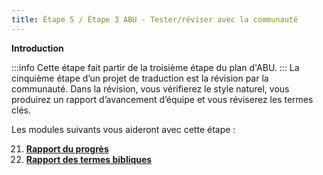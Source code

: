 ```yaml
---
title: Étape 5 / Étape 3 ABU - Tester/réviser avec la communauté
---
```

**​Introduction**

:::info
Cette étape fait partir de la troisième étape du plan d'ABU.
:::
La cinquième étape d’un projet de traduction est la révision par la communauté. Dans la révision, vous vérifierez le style naturel, vous produirez un rapport d’avancement d’équipe et vous réviserez les termes clés.

Les modules suivants vous aideront avec cette étape :

21. [**Rapport du progrès**](21.PPR.md)
22. [**Rapport des termes bibliques**](22.BTR.md)

